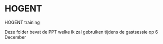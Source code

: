 # HOGENT
HOGENT training

Deze folder bevat de PPT welke ik zal gebruiken tijdens de gastsessie op 6 December
